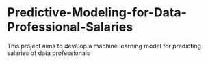 # Predictive-Modeling-for-Data-Professional-Salaries
This project aims to develop a machine learning model for predicting salaries of data professionals

